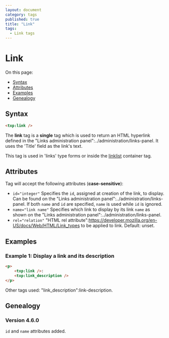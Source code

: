 ```yaml
---
layout: document
category: tags
published: true
title: "Link"
tags:
  - Link tags
---
```


# Link

On this page:

* [Syntax](#user-content-syntax)
* [Attributes](#user-content-attributes)
* [Examples](#user-content-examples)
* [Genealogy](#user-content-genealogy)

## Syntax

```html
<txp:link />
```

The **link** tag is a __single__ tag which is used to return an HTML hyperlink defined in the "Links administration panel":../administration/links-panel. It uses the 'Title' field as the link's text.

This tag is used in 'links' type forms or inside the [linklist](linklist) container tag.

## Attributes

Tag will accept the following attributes (**case-sensitive**):

* `id="integer"`
Specifies the `id`, assigned at creation of the link, to display. Can be found on the "Links administration panel":../administration/links-panel. If both `name` and `id` are specified, `name` is used while `id` is ignored.
* `name="link name"`
Specifies which link to display by its link `name` as shown on the "Links administration panel":../administration/links-panel.
* `rel="relation"`
"HTML rel attribute":https://developer.mozilla.org/en-US/docs/Web/HTML/Link_types to be applied to link.
Default: unset.

## Examples

### Example 1: Display a link and its description

```html
<p>
    <txp:link />:
    <txp:link_description />
</p>
```

Other tags used: "link_description":link-description.

## Genealogy

### Version 4.6.0

`id` and `name` attributes added.
